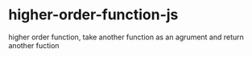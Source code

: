 # higher-order-function-js
 higher order function, take another function as an agrument and return another fuction 

